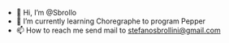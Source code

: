 - 👋 Hi, I’m @Sbrollo
- 🌱 I’m currently learning Choregraphe to program Pepper
- 📫 How to reach me send mail to stefanosbrollini@gmail.com 

<!---
Sbrollo/Sbrollo is a ✨ special ✨ repository because its `README.md` (this file) appears on your GitHub profile.
You can click the Preview link to take a look at your changes.
--->
